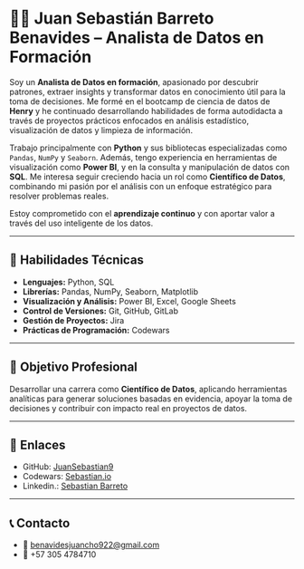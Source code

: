 # 👨‍💻 Juan Sebastián Barreto Benavides – Analista de Datos en Formación

Soy un **Analista de Datos en formación**, apasionado por descubrir patrones, extraer insights y transformar datos en conocimiento útil para la toma de decisiones. Me formé en el bootcamp de ciencia de datos de **Henry** y he continuado desarrollando habilidades de forma autodidacta a través de proyectos prácticos enfocados en análisis estadístico, visualización de datos y limpieza de información.

Trabajo principalmente con **Python** y sus bibliotecas especializadas como `Pandas`, `NumPy` y `Seaborn`. Además, tengo experiencia en herramientas de visualización como **Power BI**, y en la consulta y manipulación de datos con **SQL**. Me interesa seguir creciendo hacia un rol como **Científico de Datos**, combinando mi pasión por el análisis con un enfoque estratégico para resolver problemas reales.

Estoy comprometido con el **aprendizaje continuo** y con aportar valor a través del uso inteligente de los datos.

---

## 🧠 Habilidades Técnicas

- **Lenguajes:** Python, SQL  
- **Librerías:** Pandas, NumPy, Seaborn, Matplotlib  
- **Visualización y Análisis:** Power BI, Excel, Google Sheets  
- **Control de Versiones:** Git, GitHub, GitLab  
- **Gestión de Proyectos:** Jira  
- **Prácticas de Programación:** Codewars

---

## 🎯 Objetivo Profesional

Desarrollar una carrera como **Científico de Datos**, aplicando herramientas analíticas para generar soluciones basadas en evidencia, apoyar la toma de decisiones y contribuir con impacto real en proyectos de datos.

---

## 🔗 Enlaces

- GitHub: [JuanSebastian9](https://github.com/JuanSebastian9)
- Codewars: [Sebastian.io](https://www.codewars.com/users/Sebastian.io)
- Linkedin.: [Sebastian Barreto](https://www.linkedin.com/in/sebastian-barreto-601095318)

---

## 📞 Contacto

- 📧 benavidesjuancho922@gmail.com  
- 📱 +57 305 4784710
